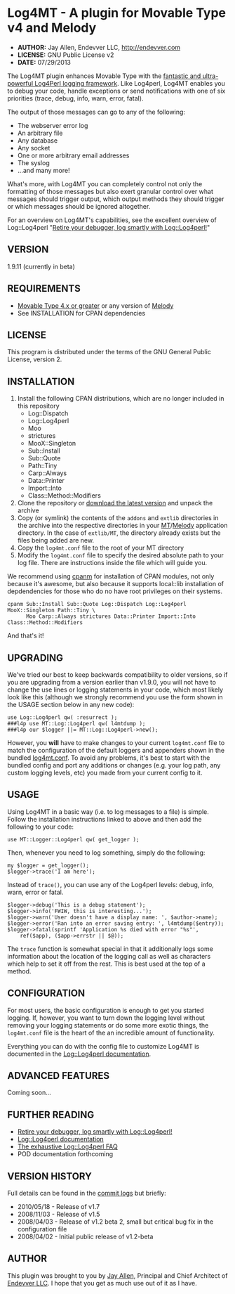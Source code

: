 # Log4MT - A plugin for Movable Type v4 and Melody #

* **AUTHOR:**     Jay Allen, Endevver LLC, http://endevver.com
* **LICENSE:**    GNU Public License v2
* **DATE:**       07/29/2013

The Log4MT plugin enhances Movable Type with the
[fantastic and ultra-powerful Log4Perl logging framework][Log4perl]. Like
Log4perl, Log4MT enables you to debug your code, handle exceptions or send
notifications with one of six priorities (trace, debug, info, warn, error, fatal).

The output of those messages can go to any of the following:

* The webserver error log
* An arbitrary file
* Any database
* Any socket
* One or more arbitrary email addresses
* The syslog
* ...and many more! 

What's more, with Log4MT you can completely control not only the formatting of
those messages but also exert granular control over what messages should
trigger output, which output methods they should trigger or which messages
should be ignored altogether.

For an overview on Log4MT's capabilities, see the excellent overview of
Log::Log4perl "[Retire your debugger, log smartly with Log::Log4perl!][]"

## VERSION ##

1.9.11 (currently in beta)

## REQUIREMENTS ##

* [Movable Type 4.x or greater][mt] or any version of [Melody][]
* See INSTALLATION for CPAN dependencies

## LICENSE ##

This program is distributed under the terms of the GNU General Public License, version 2.

## INSTALLATION ##

1. Install the following CPAN distributions, which are no longer included in
   this repository
    * Log::Dispatch
    * Log::Log4perl
    * Moo
    * strictures
    * MooX::Singleton
    * Sub::Install
    * Sub::Quote
    * Path::Tiny
    * Carp::Always
    * Data::Printer
    * Import::Into
    * Class::Method::Modifiers
2. Clone the repository or [download the latest version][download] and
   unpack the archive
3. Copy (or symlink) the contents of the `addons` and `extlib` directories in
   the archive into the respective directories in your [MT][]/[Melody][]
   application directory. In the case of `extlib/MT`, the directory already
   exists but the files being added are new.
4. Copy the `log4mt.conf` file to the root of your MT directory
5. Modify the `log4mt.conf` file to specify the desired absolute path to your
   log file. There are instructions inside the file which will guide you.

We recommend using [cpanm][] for installation of CPAN modules, not only
because it's awesome, but also because it supports local::lib installation of
depdendencies for those who do no have root privileges on their systems.

    cpanm Sub::Install Sub::Quote Log::Dispatch Log::Log4perl MooX::Singleton Path::Tiny \
          Moo Carp::Always strictures Data::Printer Import::Into Class::Method::Modifiers
    
And that's it!

## UPGRADING ##

We've tried our best to keep backwards compatibility to older versions, so 
if you are upgrading from a version earlier than v1.9.0, you will not have to
change the use lines or logging statements in your code, which most likely
look like this (although we strongly recommend you use the form shown in the
USAGE section below in any new code):

    use Log::Log4perl qw( :resurrect );
    ###l4p use MT::Log::Log4perl qw( l4mtdump );
    ###l4p our $logger ||= MT::Log::Log4perl->new();

However, you **will** have to make changes to your current `log4mt.conf` file
to match the configuration of the default loggers and appenders shown in the
bundled [log4mt.conf](log4mt.conf). To avoid any problems, it's best to start
with the bundled config and port any additions or changes (e.g. your log path,
any custom logging levels, etc) you made from your current config to it.

## USAGE ##

Using Log4MT in a basic way (i.e. to log messages to a file) is simple. Follow
the installation instructions linked to above and then add the following to
your code:

    use MT::Logger::Log4perl qw( get_logger );

Then, whenever you need to log something, simply do the following:

    my $logger = get_logger();
    $logger->trace('I am here');

Instead of `trace()`, you can use any of the Log4perl levels: debug, info,
warn, error or fatal.

    $logger->debug('This is a debug statement');
    $logger->info('FWIW, this is interesting...');
    $logger->warn('User doesn't have a display name: ', $author->name);
    $logger->error('Ran into an error saving entry: ', l4mtdump($entry));
    $logger->fatal(sprintf 'Application %s died with error "%s"',
        ref($app), ($app->errstr || $@));

The `trace` function is somewhat special in that it additionally logs some
information about the location of the logging call as well as characters which
help to set it off from the rest.  This is best used at the top of a method.

## CONFIGURATION ##

For most users, the basic configuration is enough to get you started logging.
If, however, you want to turn down the logging level without removing your
logging statements or do some more exotic things, the `log4mt.conf` file is the
heart of the an incredible amount of functionality.

Everything you can do with the config file to customize Log4MT is documented
in the [Log::Log4perl documentation][].

## ADVANCED FEATURES ##

Coming soon...

## FURTHER READING ##

* [Retire your debugger, log smartly with Log::Log4perl!][]
* [Log::Log4perl documentation][]
* [The exhaustive Log::Log4perl FAQ][]
* POD documentation forthcoming 

## VERSION HISTORY ##

Full details can be found in the [commit logs][] but briefly:

* 2010/05/18 - Release of v1.7
* 2008/11/03 - Release of v1.5
* 2008/04/03 - Release of v1.2 beta 2, small but critical bug fix in the configuration file
* 2008/04/02 - Initial public release of v1.2-beta 

[commit logs]: http://github.com/endevver/mt-plugin-log4mt/commits/master

## AUTHOR ##

This plugin was brought to you by [Jay Allen][], Principal and Chief Architect
of [Endevver LLC][]. I hope that you get as much use out of it as I have.


[Log4perl]:
   http://log4perl.sourceforge.net/

[Retire your debugger, log smartly with Log::Log4perl!]:
   http://www.perl.com/pub/a/2002/09/11/log4perl.html

[Log::Log4perl documentation]:
   http://log4perl.sourceforge.net/releases/Log-Log4perl/docs/html/Log/Log4perl.html

[The exhaustive Log::Log4perl FAQ]:
   http://log4perl.sourceforge.net/releases/Log-Log4perl/docs/html/Log/Log4perl/FAQ.html

[Jay Allen]:
   http://jayallen.org

[Endevver LLC]:
   http://endevver.com

[Melody]:
   http://openmelody.org

[MT]:
   http://movabletype.org

[download]:
   https://github.com/endevver/mt-plugin-log4mt/downloads

[cpanm]:
   https://metacpan.org/module/MIYAGAWA/App-cpanminus-1.6934/bin/cpanm
